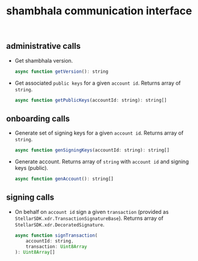 # shambhala communication interface

<br />




## administrative calls

* Get shambhala version.

    ```javascript
    async function getVersion(): string
    ```

* Get associated `public keys` for a given `account id`. Returns array
    of `string`.

    ```javascript
    async function getPublicKeys(accountId: string): string[]
    ```



## onboarding calls

* Generate set of signing keys for a given `account id`. Returns array
    of `string`.

    ```javascript
    async function genSigningKeys(accountId: string): string[]
    ```

* Generate account. Returns array of `string` with `account id`
    and signing keys (public).

    ```javascript
    async function genAccount(): string[]
    ```


## signing calls

* On behalf on `account id` sign a given `transaction` (provided as
    `StellarSDK.xdr.TransactionSignatureBase`). Returns array of
    `StellarSDK.xdr.DecoratedSignature`.

    ```javascript
    async function signTransaction(
        accountId: string,
        transaction: Uint8Array
    ): Uint8Array[]
    ```
